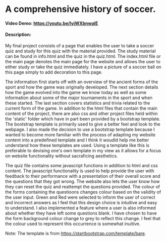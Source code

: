 # A comprehensive history of soccer.
#### Video Demo:  https://youtu.be/lyjWXbnwaIE
#### Description: 
My final project consists of a page that enables the user to take a soccer quiz and study for this quiz with the material provided. The study material can be found in info.html and the quiz in the quiz.html. The index.html file or the main page denotes the main page for the website and allows the user to either study or take the quiz immediately. I have a picture of a soccer ball on this page simply to add decoration to this page.

The information first starts off with an overview of the ancient forms of the sport and how the game was originally developed. The next section details how the game evolved into the game we know today as well as some information about some of the major tournaments in the sport and when these started. The last section covers statistics and trivia related to the current form of the game. In addition to the html files that contain the main content of the project, there are also css and other project files held within the 'static' folder which have in part been provided by a bootstrap template. The bootstrap template is primarily used to give a better feel and look to the webpage. I also made the decision to use a bootstrap template because I wanted to become more familiar with the process of adapting my website content into a predefined template and I think it woudld help me better understand how these templates are used. Using a template like this is preferable to devising one's own template in my view as it allows for a focus on website functionality without sacraficing aesthetics.

 The quiz file contains some javascript functions in addition to html and css content. The javascript functionality is used to help provide the user with feedback to their performance with a presentation of their overall score and the questions that they got wrong. The website also lets the user know how they can reset the quiz and reattempt the questions provided. The colour of the forms containing the questioons changes colour based on the validity of the user input. Green and Red were selected to inform the user of correct and incorrect answers as I feel that this design choice is intuitive and easy to understand. I also implemented a feature where a user is also informed about whether they have left some questions blank. I have chosen to have the form background colour change to grey to reflect this change. I feel that the colour used to represent this occurrence is somewhat inuitive. 

 Note: The template is from https://startbootstrap.com/template/bare.